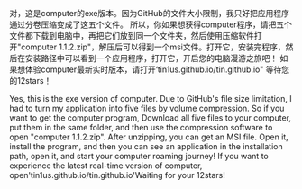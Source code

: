 对，这是computer的exe版本。因为GitHub的文件大小限制，我只好把应用程序通过分卷压缩变成了这五个文件。
所以，你如果想获得computer程序，请把五个文件都下载到电脑中，再把它们放到同一个文件夹，然后使用压缩软件打开"computer 1.1.2.zip"，解压后可以得到一个msi文件。打开它，安装完程序，然后在安装路径中可以看到一个应用程序，打开它，开启您的电脑漫游之旅吧！
如果想体验computer最新实时版本，请打开‘tin1us.github.io/tin.github.io"
等待您的12stars！



Yes, this is the exe version of computer. Due to GitHub's file size limitation, I had to turn my application into five files by volume compression. So if you want to get the computer program, Download all five files to your computer, put them in the same folder, and then use the compression software to open "computer 1.1.2.zip". After unzipping, you can get an MSI file. Open it, install the program, and then you can see an application in the installation path, open it, and start your computer roaming journey! If you want to experience the latest real-time version of computer, open'tin1us.github.io/tin.github.io'Waiting for your 12stars!
